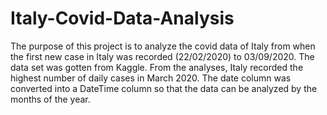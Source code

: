 # Italy-Covid-Data-Analysis
The purpose of this project is to analyze the covid data of Italy from when the first new case in Italy was recorded (22/02/2020) to 03/09/2020. The data set was gotten from Kaggle. From the analyses, Italy recorded the highest number of daily cases in March 2020. The date column was converted into a DateTime column so that the data can be analyzed by the months of the year.
